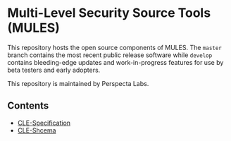 # Multi-Level Security Source Tools (MULES)
This repository hosts the open source components of MULES. The `master` branch contains the most recent public release software while `develop` contains bleeding-edge updates and work-in-progress features for use by beta testers and early adopters.

This repository is maintained by Perspecta Labs.


## Contents
- [CLE-Specification](cle-spec/specification.md)
- [CLE-Shcema](cle-spec/schema/README.md)
